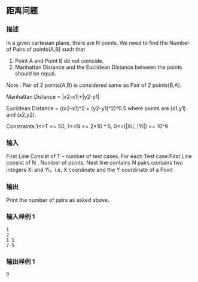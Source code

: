 ## 距离问题

### 描述

In a given cartesian plane, there are N points. We need to find the Number of Pairs of points(A,B) such that

1. Point A and Point B do not coincide.
2. Manhattan Distance and the Euclidean Distance between the points should be equal.

Note : Pair of 2 points(A,B) is considered same as Pair of 2 points(B,A).

Manhattan Distance = |x2-x1|+|y2-y1|

Euclidean Distance = ((x2-x1)^2 + (y2-y1)^2)^0.5 where points are (x1,y1) and (x2,y2).

Constraints:1<=T <= 50, 1<=N <= 2*10 ^ 5, 0<=(|Xi|, |Yi|) <= 10^9

### 输入

First Line Consist of T - number of test cases. For each Test case:First Line consist of N , Number of points. Next line contains N pairs contains two integers Xi and Yi，i.e, X coordinate and the Y coordinate of a Point

### 输出

Print the number of pairs as asked above.

### 输入样例 1 

```
1
2
1 1
7 5
```

### 输出样例 1

```
0
```